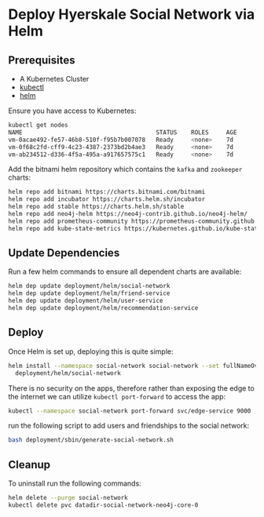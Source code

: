 # Deploy Hyerskale Social Network via Helm

## Prerequisites

*   A Kubernetes Cluster
*   [kubectl](https://kubernetes.io/docs/tasks/tools/install-kubectl/#install-kubectl)
*   [helm](https://docs.helm.sh/using_helm/#installing-helm)

Ensure you have access to Kubernetes:

```bash
kubectl get nodes
NAME                                      STATUS    ROLES     AGE       VERSION
vm-0acae492-fe57-46b8-510f-f95b7b007078   Ready     <none>    7d        v1.11.5
vm-0f68c2fd-cff9-4c23-4387-2373bd2b4ae3   Ready     <none>    7d        v1.11.5
vm-ab234512-d336-4f5a-495a-a917657575c1   Ready     <none>    7d        v1.11.5
```

Add the bitnami helm repository which contains the `kafka` and `zookeeper` charts:

```bash
helm repo add bitnami https://charts.bitnami.com/bitnami
helm repo add incubator https://charts.helm.sh/incubator
helm repo add stable https://charts.helm.sh/stable
helm repo add neo4j-helm https://neo4j-contrib.github.io/neo4j-helm/
helm repo add prometheus-community https://prometheus-community.github.io/helm-charts
helm repo add kube-state-metrics https://kubernetes.github.io/kube-state-metrics

```

## Update Dependencies

Run a few helm commands to ensure all dependent charts are available:

```bash
helm dep update deployment/helm/social-network
helm dep update deployment/helm/friend-service
helm dep update deployment/helm/user-service
helm dep update deployment/helm/recommendation-service

```

## Deploy

Once Helm is set up, deploying this is quite simple:

```bash
helm install --namespace social-network social-network --set fullNameOverride=social-network \
  deployment/helm/social-network
```

There is no security on the apps, therefore rather than exposing the edge
to the internet we can utilize `kubectl port-forward` to access the app:

```bash
kubectl --namespace social-network port-forward svc/edge-service 9000
```

run the following script to add users and friendships to the social network:

```bash
bash deployment/sbin/generate-social-network.sh
```

## Cleanup

To uninstall run the following commands:

```bash
helm delete --purge social-network
kubectl delete pvc datadir-social-network-neo4j-core-0
```